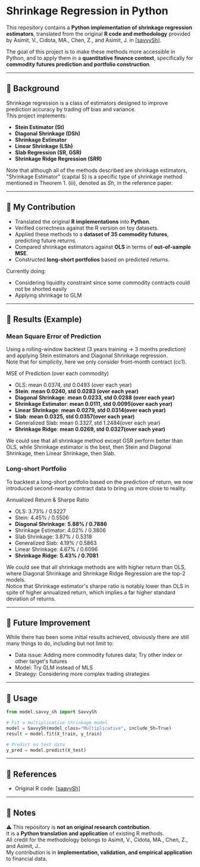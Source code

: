 # Shrinkage Regression in Python

This repository contains a **Python implementation of shrinkage regression estimators**, translated from the original **R code and methodology** provided by Asimit, V., Cidota, MA., Chen, Z., and Asimit, J. in [\[savvySh\]](https://github.com/Ziwei-ChenChen/savvySh/tree/main).  

The goal of this project is to make these methods more accessible in Python, and to apply them in a **quantitative finance context**, specifically for **commodity futures prediction and portfolio construction**.  

---

## 🔹 Background

Shrinkage regression is a class of estimators designed to improve prediction accuracy by trading off bias and variance.  
This project implements:  

- **Stein Estimator (St)**  
- **Diagonal Shrinkage (DSh)**  
- **Shrinkage Estimator**
- **Linear Shrinkage (LSh)**  
- **Slab Regression (SR, GSR)**  
- **Shrinkage Ridge Regression (SRR)**  

Note that although all of the methods described are shrinkage estimators, "Shrinkage Estimator" (capital S) is a specific type of shrinkage method mentioned in Theorem 1. (iii), denoted as *Sh*, in the reference paper.

---

## 🔹 My Contribution

- Translated the original **R implementations** into **Python**.  
- Verified correctness against the R version on toy datasets.  
- Applied these methods to a **dataset of 35 commodity futures**, predicting future returns.   
- Compared shrinkage estimators against **OLS** in terms of **out-of-sample MSE**.  
- Constructed **long-short portfolios** based on predicted returns.

Currently doing:
- Considering liquidity constraint since some commodity contracts could not be shorted easily
- Applying shrinkage to GLM

---

## 🔹 Results (Example)

### Mean Square Error of Prediction

Using a rolling-window backtest (3 years training → 3 months prediction) and applying Stein estimators and Diagonal Shrinkage regression.  
Note that for simplicity, here we only consider front-month contract (cc1).

MSE of Prediction (over each commodity)
- OLS: mean 0.0374, std 0.0493 (over each year)  
- **Stein**: **mean 0.0240, std 0.0283 (over each year)**
- **Diagonal Shrinkage**: **mean 0.0233, std 0.0288 (over each year)** 
- **Shrinkage Estimator**: **mean 0.0111, std 0.0095(over each year)**
- **Linear Shrinkage**: **mean 0.0279, std 0.0314(over each year)**
- **Slab**: **mean 0.0325, std 0.0357(over each year)**
- Generalized Slab: mean 0.3327, std 1.2484(over each year)
- **Shrinkage Ridge**: **mean 0.0269, std 0.0327(over each year)**

We could see that all shrinkage method except GSR perform better than OLS, while Shrinkage estimator is the best, then Stein and Diagonal Shrinkage, then Linear Shrinkage, then Slab.  

### Long-short Portfolio

To backtest a long-short portfolio based on the prediction of return, we now introduced second-nearby contract data to bring us more close to reality.

Annualized Return & Sharpe Ratio
- OLS: 3.73% / 0.5227
- Stein: 4.45% / 0.5506
- **Diagonal Shrinkage**: **5.88% / 0.7886**
- Shrinkage Estimator: 4.02% / 0.3806
- Slab Shrinkage: 3.87% / 0.5318
- Generalized Slab: 4.19% / 0.5863
- Linear Shrinkage: 4.67% / 0.6096
- **Shrinkage Ridge**: **5.43% / 0.7081**

We could see that all shrinkage methods are with higher return than OLS, where Diagonal Shrinkage and Shrinkage Ridge Regression are the top-2 models.  
Notice that Shrinkage estimator's sharpe ratio is notably lower than OLS in spite of higher annualized return, which implies a far higher standard deviation of returns. 

---

## 🔹 Future Improvement

While there has been some initial results achieved, obviously there are still many things to do, including but not limit to:
- Data issue: Adding more commodity futures data; Try other index or other target's futures
- Model: Try GLM instead of MLS
- Strategy: Considering more complex trading strategies

---

## 🔹 Usage

```python
from model.savvy_sh import SavvySh

# Fit a multiplicative shrinkage model
model = SavvySh(model_class="Multiplicative", include_Sh=True)
result = model.fit(X_train, y_train)

# Predict on test data
y_pred = model.predict(X_test)
```

---

## 🔹 References

- Original R code: [\[saavySh\]](https://github.com/Ziwei-ChenChen/savvySh/tree/main)  

---

## 🔹 Notes

⚠️ This repository is **not an original research contribution**.  
It is a **Python translation and application** of existing R methods.  
All credit for the methodology belongs to Asimit, V., Cidota, MA., Chen, Z., and Asimit, J..  
My contribution is in **implementation, validation, and empirical application** to financial data.  
